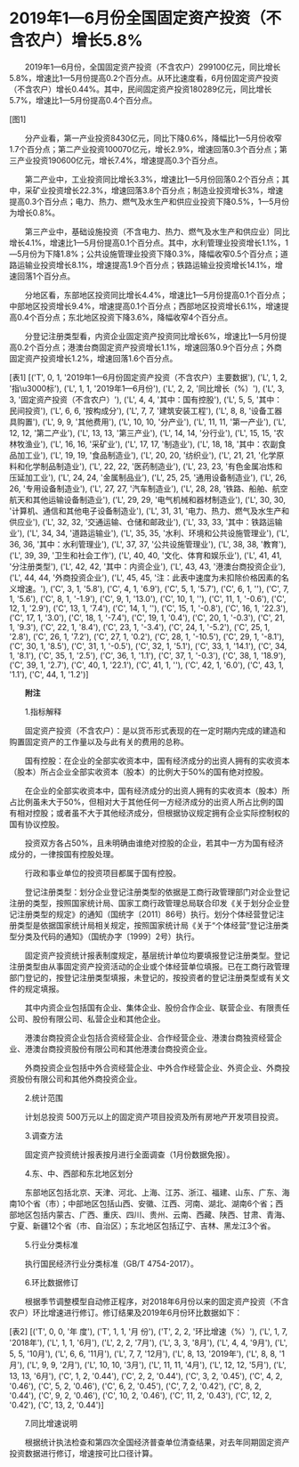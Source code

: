 # 2019年1—6月份全国固定资产投资（不含农户）增长5.8%

　　2019年1—6月份，全国固定资产投资（不含农户）299100亿元，同比增长5.8%，增速比1—5月份提高0.2个百分点。从环比速度看，6月份固定资产投资（不含农户）增长0.44%。其中，民间固定资产投资180289亿元，同比增长5.7%，增速比1—5月份提高0.4个百分点。

[图1]

　　分产业看，第一产业投资8430亿元，同比下降0.6%，降幅比1—5月份收窄1.7个百分点；第二产业投资100070亿元，增长2.9%，增速回落0.3个百分点；第三产业投资190600亿元，增长7.4%，增速提高0.3个百分点。

　　第二产业中，工业投资同比增长3.3%，增速比1—5月份回落0.2个百分点；其中，采矿业投资增长22.3%，增速回落3.8个百分点；制造业投资增长3%，增速提高0.3个百分点；电力、热力、燃气及水生产和供应业投资下降0.5%，1—5月份为增长0.8%。

　　第三产业中，基础设施投资（不含电力、热力、燃气及水生产和供应业）同比增长4.1%，增速比1—5月份提高0.1个百分点。其中，水利管理业投资增长1.1%，1—5月份为下降1.8%；公共设施管理业投资下降0.3%，降幅收窄0.5个百分点；道路运输业投资增长8.1%，增速提高1.9个百分点；铁路运输业投资增长14.1%，增速回落1个百分点。

　　分地区看，东部地区投资同比增长4.4%，增速比1—5月份提高0.1个百分点；中部地区投资增长9.4%，增速提高0.1个百分点；西部地区投资增长6.1%，增速提高0.4个百分点；东北地区投资下降3.6%，降幅收窄4个百分点。

　　分登记注册类型看，内资企业固定资产投资同比增长6%，增速比1—5月份提高0.2个百分点；港澳台商固定资产投资增长1.1%，增速回落0.9个百分点；外商固定资产投资增长1.2%，增速回落1.6个百分点。

[表1]
[('T', 0, 1, '2019年1—6月份固定资产投资（不含农户）主要数据'), ('L', 1, 2, '指\u3000标'), ('L', 1, 1, '2019年1—6月份'), ('L', 2, 2, '同比增长（%）'), ('L', 3, 3, '固定资产投资（不含农户）'), ('L', 4, 4, '其中：国有控股'), ('L', 5, 5, '其中：民间投资'), ('L', 6, 6, '按构成分'), ('L', 7, 7, '建筑安装工程'), ('L', 8, 8, '设备工器具购置'), ('L', 9, 9, '其他费用'), ('L', 10, 10, '分产业'), ('L', 11, 11, '第一产业'), ('L', 12, 12, '第二产业'), ('L', 13, 13, '第三产业'), ('L', 14, 14, '分行业'), ('L', 15, 15, '农林牧渔业'), ('L', 16, 16, '采矿业'), ('L', 17, 17, '制造业'), ('L', 18, 18, '其中：农副食品加工业'), ('L', 19, 19, '食品制造业'), ('L', 20, 20, '纺织业'), ('L', 21, 21, '化学原料和化学制品制造业'), ('L', 22, 22, '医药制造业'), ('L', 23, 23, '有色金属冶炼和压延加工业'), ('L', 24, 24, '金属制品业'), ('L', 25, 25, '通用设备制造业'), ('L', 26, 26, '专用设备制造业'), ('L', 27, 27, '汽车制造业'), ('L', 28, 28, '铁路、船舶、航空航天和其他运输设备制造业'), ('L', 29, 29, '电气机械和器材制造业'), ('L', 30, 30, '计算机、通信和其他电子设备制造业'), ('L', 31, 31, '电力、热力、燃气及水生产和供应业'), ('L', 32, 32, '交通运输、仓储和邮政业'), ('L', 33, 33, '其中：铁路运输业'), ('L', 34, 34, '道路运输业'), ('L', 35, 35, '水利、环境和公共设施管理业'), ('L', 36, 36, '其中：水利管理业'), ('L', 37, 37, '公共设施管理业'), ('L', 38, 38, '教育'), ('L', 39, 39, '卫生和社会工作'), ('L', 40, 40, '文化、体育和娱乐业'), ('L', 41, 41, '分注册类型'), ('L', 42, 42, '其中：内资企业'), ('L', 43, 43, '港澳台商投资企业'), ('L', 44, 44, '外商投资企业'), ('L', 45, 45, '注：此表中速度为未扣除价格因素的名义增速。'), ('C', 3, 1, '5.8'), ('C', 4, 1, '6.9'), ('C', 5, 1, '5.7'), ('C', 6, 1, ''), ('C', 7, 1, '5.6'), ('C', 8, 1, '-1.9'), ('C', 9, 1, '13.0'), ('C', 10, 1, ''), ('C', 11, 1, '-0.6'), ('C', 12, 1, '2.9'), ('C', 13, 1, '7.4'), ('C', 14, 1, ''), ('C', 15, 1, '-0.8'), ('C', 16, 1, '22.3'), ('C', 17, 1, '3.0'), ('C', 18, 1, '-7.4'), ('C', 19, 1, '0.4'), ('C', 20, 1, '-0.3'), ('C', 21, 1, '9.3'), ('C', 22, 1, '8.4'), ('C', 23, 1, '-3.4'), ('C', 24, 1, '-5.2'), ('C', 25, 1, '2.8'), ('C', 26, 1, '7.2'), ('C', 27, 1, '0.2'), ('C', 28, 1, '-10.5'), ('C', 29, 1, '-8.1'), ('C', 30, 1, '8.5'), ('C', 31, 1, '-0.5'), ('C', 32, 1, '5.1'), ('C', 33, 1, '14.1'), ('C', 34, 1, '8.1'), ('C', 35, 1, '2.5'), ('C', 36, 1, '1.1'), ('C', 37, 1, '-0.3'), ('C', 38, 1, '18.9'), ('C', 39, 1, '2.7'), ('C', 40, 1, '22.1'), ('C', 41, 1, ''), ('C', 42, 1, '6.0'), ('C', 43, 1, '1.1'), ('C', 44, 1, '1.2')]

　　**附注**

　　1.指标解释

　　固定资产投资（不含农户）：是以货币形式表现的在一定时期内完成的建造和购置固定资产的工作量以及与此有关的费用的总称。

　　国有控股：在企业的全部实收资本中，国有经济成分的出资人拥有的实收资本（股本）所占企业全部实收资本（股本）的比例大于50%的国有绝对控股。

　　在企业的全部实收资本中，国有经济成分的出资人拥有的实收资本（股本）所占比例虽未大于50%，但相对大于其他任何一方经济成分的出资人所占比例的国有相对控股；或者虽不大于其他经济成分，但根据协议规定拥有企业实际控制权的国有协议控股。

　　投资双方各占50%，且未明确由谁绝对控股的企业，若其中一方为国有经济成分的，一律按国有控股处理。

　　行政和事业单位的投资项目都属于国有控股。

　　登记注册类型：划分企业登记注册类型的依据是工商行政管理部门对企业登记注册的类型，按照国家统计局、国家工商行政管理总局联合印发《关于划分企业登记注册类型的规定》的通知（国统字〔2011〕86号）执行。划分个体经营登记注册类型是依据国家统计局相关规定，按照国家统计局《关于“个体经营”登记注册类型分类及代码的通知》（国统办字〔1999〕2号）执行。

　　固定资产投资统计报表制度规定，基层统计单位均要填报登记注册类型。登记注册类型由从事固定资产投资活动的企业或个体经营单位填报。已在工商行政管理部门登记的，按登记注册类型填报，未登记的，按投资者的登记注册类型或有关文件的规定填报。

　　其中内资企业包括国有企业、集体企业、股份合作企业、联营企业、有限责任公司、股份有限公司、私营企业和其他企业。

　　港澳台商投资企业包括合资经营企业、合作经营企业、港澳台商独资经营企业、港澳台商投资股份有限公司和其他港澳台商投资企业。

　　外商投资企业包括中外合资经营企业、中外合作经营企业、外资企业、外商投资股份有限公司和其他外商投资企业。

　　2.统计范围

　　计划总投资 500万元以上的固定资产项目投资及所有房地产开发项目投资。

　　3.调查方法

　　固定资产投资统计报表按月进行全面调查（1月份数据免报）。

　　4.东、中、西部和东北地区划分

　　东部地区包括北京、天津、河北、上海、江苏、浙江、福建、山东、广东、海南10个省（市）；中部地区包括山西、安徽、江西、河南、湖北、湖南6个省；西部地区包括内蒙古、广西、重庆、四川、贵州、云南、西藏、陕西、甘肃、青海、宁夏、新疆12个省（市、自治区）；东北地区包括辽宁、吉林、黑龙江3个省。

　　5.行业分类标准

　　执行国民经济行业分类标准（GB/T 4754-2017）。

　　6.环比数据修订

　　根据季节调整模型自动修正程序，对2018年6月份以来的固定资产投资（不含农户）环比增速进行修订。修订结果及2019年6月份环比数据如下：

[表2]
[('T', 0, 0, '年 度'), ('T', 1, 1, '月 份'), ('T', 2, 2, '环比增速（%）'), ('L', 1, 7, '2018年'), ('L', 1, 1, '6月'), ('L', 2, 2, '7月'), ('L', 3, 3, '8月'), ('L', 4, 4, '9月'), ('L', 5, 5, '10月'), ('L', 6, 6, '11月'), ('L', 7, 7, '12月'), ('L', 8, 13, '2019年'), ('L', 8, 8, '1月'), ('L', 9, 9, '2月'), ('L', 10, 10, '3月'), ('L', 11, 11, '4月'), ('L', 12, 12, '5月'), ('L', 13, 13, '6月'), ('C', 1, 2, '0.44'), ('C', 2, 2, '0.44'), ('C', 3, 2, '0.45'), ('C', 4, 2, '0.46'), ('C', 5, 2, '0.46'), ('C', 6, 2, '0.45'), ('C', 7, 2, '0.42'), ('C', 8, 2, '0.44'), ('C', 9, 2, '0.46'), ('C', 10, 2, '0.46'), ('C', 11, 2, '0.43'), ('C', 12, 2, '0.42'), ('C', 13, 2, '0.44')]

　　7.同比增速说明

　　根据统计执法检查和第四次全国经济普查单位清查结果，对去年同期固定资产投资数据进行修订，增速按可比口径计算。